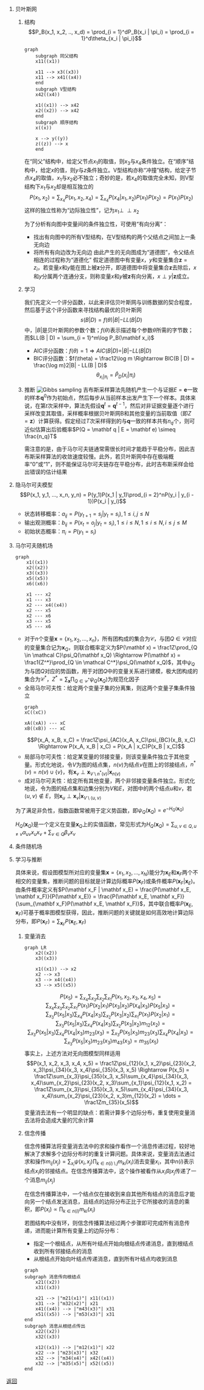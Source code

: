 1. 贝叶斯网
    1. 结构
        $$P_B(x_1, x_2, .., x_d) = \prod_{i = 1}^dP_B(x_i | \pi_i) = \prod_{i = 1}^d\theta_{x_i | \pi_i}$$
        ```mermaid
		graph
			subgraph 同父结构
			x11((x1))
			
			x11 --> x3((x3))
			x11 --> x41((x4))
			end
			subgraph V型结构
			x42((x4))
			
			x1((x1)) --> x42
			x2((x2)) --> x42
		    end
		    subgraph 顺序结构
			x((x))
			
			x --> y((y))
			z((z)) --> x
		    end
		```
        在“同父”结构中，给定父节点$x_1$的取值，则$x_3$与$x_4$条件独立。在“顺序”结构中，给定$x$的值，则$y$与$z$条件独立。V型结构亦称“冲撞”结构，给定子节点$x_4$的取值，$x_1$与$x_2$必不独立；奇妙的是，若$x_4$的取值完全未知，则V型结构下$x_1$与$x_2$却是相互独立的
        $$P(x_1, x_2) = \sum_{x_4}P(x_1, x_2, x_4) = \sum_{x_4}P(x_4 | x_1, x_2)P(x_1)P(x_2) = P(x_1)P(x_2)$$
        这样的独立性称为“边际独立性”，记为$x_1\perp\!\!\!\perp x_2$
        
        为了分析有向图中变量间的条件独立性，可使用“有向分离”：
        - 找出有向图中的所有V型结构，在V型结构的两个父结点之间加上一条无向边
        - 将所有有向边改为无向边
		由此产生的无向图成为“道德图”，令父结点相连的过程称为“道德化”
		假定道德图中有变量$x$，$y$和变量集合$\mathbf z = {z_i}$，若变量$x$和$y$能在图上被$\mathbf z$分开，即道德图中将变量集合$\mathbf z$去除后，$x$和$y$分属两个连通分支，则称变量$x$和$y$被$\mathbf z$有向分离，$x \perp y | \mathbf z$成立。
	2. 学习

		我们先定义一个评分函数，以此来评估贝叶斯网与训练数据的契合程度，然后基于这个评分函数来寻找结构最优的贝叶斯网
		$$s(B | D) = f(\theta)|B| - LL(B | D)$$
		中，$|B|$是贝叶斯网的参数个数；$f(\theta)$表示描述每个参数$\theta$所需的字节数；而$LL(B | D) = \sum_{i = 1}^m\log P_B(\mathbf x_i)$
		- AIC评分函数：$f(\theta) = 1 \Rightarrow AIC(B | D) = |B| - LL(B| D)$
		- BIC评分函数：$f(\theta) = \frac12\log m \Rightarrow BIC(B | D) = \frac{\log m}2|B| - LL(B | D)$
		$$\theta_{x_i | \pi_i} = \hat P_D(x_i | \pi_i)$$
	3. 推断
		![Gibbs sampling](GibbsSampling.png "吉布斯采样")
		吉布斯采样算法先随机产生一个与证据$E = \mathbf e$一致的样本$\mathbf q^0$作为初始点，然后每步从当前样本出发产生下一个样本。具体来说，在第$t$次采样中，算法先假设$\mathbf q^t = \mathbf q^{t - 1}$，然后对非证据变量逐个进行采样改变其取值，采样概率根据贝叶斯网B和其他变量的当前取值（即$Z = \mathbf z$）计算获得。假定经过$T$次采样得到的与$\mathbf q$一致的样本共有$n_q$个，则可近似估算出后验概率$P(Q = \mathbf q | E = \mathbf e) \simeq \frac{n_q}T$
		
		需注意的是，由于马尔可夫链通常需很长时间才能趋于平稳分布，因此吉布斯采样算法的收敛速度较慢。此外，若贝叶斯网中存在极端概率“0”或“1”，则不能保证马尔可夫链存在平稳分布，此时吉布斯采样会给出错误的估计结果
2. 隐马尔可夫模型
    $$P(x_1, y_1, ..., x_n, y_n) = P(y_1)P(x_1 | y_1)\prod_{i = 2}^nP(y_i | y_{i - 1})P(x_i | y_i)$$
    - 状态转移概率：$a_{ij} = P(y_{t + 1} = s_j | y_t = s_i), 1 \leq i, j \leq N$
    - 输出观测概率：$b_{ij} = P(x_t = o_j | y_t = s_i), 1 \leq i \leq N, 1 \leq i \leq N, i \leq j \leq M$
    - 初始状态概率：$\pi_i = P(y_1 = s_i)$
3. 马尔可夫随机场 
	```mermaid
	graph
		x1((x1))
		x2((x2))
		x3((x3))
		x5((x5))
		x6((x6))
		
		x1 --- x2
		x1 --- x3
		x2 --- x4((x4))
		x2 --- x5
		x2 --- x6
		x3 --- x5
		x5 --- x6
	```
	- 对于$n$个变量$\mathbf x = \{x_1, x_2, ..., x_n\}$，所有团构成的集合为$\mathcal C$，与团$Q \in \mathcal C$对应的变量集合记为$\mathbf x_Q$，则联合概率定义为$P(\mathbf x) = \frac1Z\prod_{Q \in \mathcal C}\psi_Q(\mathbf x_Q) \Rightarrow P(\mathbf x) = \frac1{Z^*}\prod_{Q \in \mathcal C^*}\psi_Q(\mathbf x_Q)$，其中$\psi_Q$为与团$Q$对应的势函数，用于对团$Q$中的变量关系进行建模，极大团构成的集合为$\mathcal C^*$，$Z^* = \sum_{\mathbf x}\prod_{Q \in \mathcal C^*}\psi_Q(\mathbf x_Q)$为规范化因子
	- 全局马尔可夫性：给定两个变量子集的分离集，则这两个变量子集条件独立
		```mermaid
		graph
		xC((xC))
		
		xA((xA)) --- xC
		xB((xB)) --- xC
		```
		$$P(x_A, x_B, x_C) = \frac1Z\psi_{AC}(x_A, x_C)\psi_{BC}(x_B, x_C) \Rightarrow P(x_A, x_B | x_C) = P(x_A | x_C)P(x_B | x_C)$$
	- 局部马尔可夫性：给定某变量的邻接变量，则该变量条件独立于其他变量。形式化地说，令$V$为图的结点集，$n(v)$为结点$v$在图上的邻接结点，$n^*(v) = n(v) \cup \{v\}$，有$\mathbf x_v \perp \mathbf x_{V \setminus n^*(v)} | \mathbf x_{n(v)}$
	- 成对马尔可夫性：给定所有其他变量，两个非邻接变量条件独立。形式化地说，令为图的结点集和边集分别为$V$和$E$，对图中的两个结点$u$和$v$，若$\langle u, v\rangle \notin E$，则$\mathbf x_u \perp \mathbf x_v | \mathbf x_{V \setminus \langle u, v\rangle}$
	
	为了满足非负性，指数函数常被用于定义势函数，即$\psi_Q(\mathbf x_Q) = e^{-H_Q(\mathbf x_Q)}$
	
	$H_Q(\mathbf x_Q)$是一个定义在变量$\mathbf x_Q$上的实值函数，常见形式为$H_Q(\mathbf x_Q) = \sum_{u, v \in Q, u \neq v}\alpha_{uv}x_ux_v + \sum_{v \in Q}\beta_vx_v$
4. 条件随机场
5. 学习与推断

	具体来说，假设图模型所对应的变量集$\mathbf x = \{x_1, x_2, \dots, x_N\}$能分为$\mathbf x_E$和$\mathbf x_F$两个不相交的变量集，推断问题的目标就是计算边际概率$P(\mathbf x_F)$或条件概率$P(\mathbf x_F | \mathbf x_E)$。由条件概率定义有$P(\mathbf x_F | \mathbf x_E) = \frac{P(\mathbf x_E, \mathbf x_F)}{P(\mathbf x_E)} = \frac{P(\mathbf x_E, \mathbf x_F)}{\sum_{\mathbf x_F}P(\mathbf x_E, \mathbf x_F)}$，其中联合概率$P(\mathbf x_E, \mathbf x_F)$可基于概率图模型获得，因此，推断问题的关键就是如何高效地计算边际分布，即$P(\mathbf x_F) = \sum_{\mathbf x_F}P(\mathbf x_E, \mathbf x_F)$
	
	1. 变量消去
		```mermaid
		graph LR
			x2((x2))
			x3((x3))

			x1((x1)) --> x2
			x2 --> x3
			x3 --> x4((x4))
			x3 --> x5((x5))
		```
		$$P(x_5) = \sum_{x_4}\sum_{x_3}\sum_{x_2}\sum_{x_1}P(x_1, x_2, x_3, x_4, x_5) = \sum_{x_4}\sum_{x_3}\sum_{x_2}\sum_{x_1}P(x_1)P(x_2 | x_1)P(x_3 | x_2)P(x_4 | x_3)P(x_5 | x_3) = \sum_{x_3}P(x_5 | x_3)\sum_{x_4}P(x_4 | x_3)\sum_{x_2}P(x_3 | x_2)\sum_{x_1}P(x_1)P(x_2 | x_1) = \sum_{x_3}P(x_5 | x_3)\sum_{x_4}P(x_4 | x_3)\sum_{x_2}P(x_3 | x_2)m_{12}(x_2) = \sum_{x_3}P(x_5 | x_3)\sum_{x_4}P(x_4 | x_3)m_{23}(x_3) = \sum_{x_3}P(x_5 | x_3)m_{23}(x_3)\sum_{x_4}P(x_4 | x_3) = \sum_{x_3}P(x_5 | x_3)m_{23}(x_3)m_{43}(x_3) = m_{35}(x_5)$$
		事实上，上述方法对无向图模型同样适用
		$$P(x_1, x_2, x_3, x_4, x_5) = \frac1Z\psi_{12}(x_1, x_2)\psi_{23}(x_2, x_3)\psi_{34}(x_3, x_4)\psi_{35}(x_3, x_5) \Rightarrow P(x_5) = \frac1Z\sum_{x_3}\psi_{35}(x_3, x_5)\sum_{x_4}\psi_{34}(x_3, x_4)\sum_{x_2}\psi_{23}(x_2, x_3)\sum_{x_1}\psi_{12}(x_1, x_2) = \frac1Z\sum_{x_3}\psi_{35}(x_3, x_5)\sum_{x_4}\psi_{34}(x_3, x_4)\sum_{x_2}\psi_{23}(x_2, x_3)m_{12}(x_2) = \dots = \frac1Zm_{35}(x_5)$$
		变量消去法有一个明显的缺点：若需计算多个边际分布，重复使用变量消去法将会造成大量的冗余计算
	2. 信念传播

		信念传播算法将变量消去法中的求和操作看作一个消息传递过程，较好地解决了求解多个边际分布时的重复计算问题。具体来说，变量消去法通过求和操作$m_{ij}(x_j) = \sum_{x_i}\psi(x_i, x_j)\prod_{k \in n(i) \setminus j}m_{ki}(x_i)$消去变量$x_i$，其中$n(i)$表示结点$x_i$的邻接结点。在信念传播算法中，这个操作被看作从$x_i$向$x_j$传递了一个消息$m_{ij}(x_j)$

		在信念传播算法中，一个结点仅在接收到来自其他所有结点的消息后才能向另一个结点发送消息，且结点的边际分布正比于它所接收的消息的乘积，即$P(x_i) \propto \prod_{k \in n(i)}m_{ki}(x_i)$

		若图结构中没有环，则信念传播算法经过两个步骤即可完成所有消息传递，进而能计算所有变量上的边际分布：
		- 指定一个根结点，从所有叶结点开始向根结点传递消息，直到根结点收到所有邻接结点的消息
		- 从根结点开始向叶结点传递消息，直到所有叶结点均收到消息
		```mermaid
		graph
		subgraph 消息传向根结点
			x21((x2))
			x31((x3))

			x21 --> |"m21(x1)"| x11((x1)) 
			x31 --> |"m32(x2)"| x21
			x41((x4)) --> |"m43(x3)"| x31
			x51((x5)) --> |"m53(x3)"| x31
		end
		subgraph 消息从根结点传出
			x22((x2))
			x32((x3))

			x12((x1)) --> |"m12(x1)"| x22
			x22 --> |"m23(x3)"| x32
			x32 --> |"m34(x4)"| x42((x4))
			x32 --> |"m35(x5)"| x52((x5)) 
		end
		```

[返回](../readme.md)